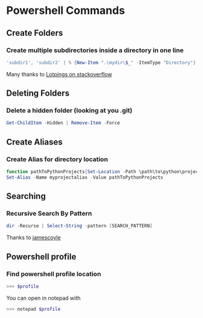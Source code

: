 # Powershell Commands

## Create Folders

### Create multiple subdirectories inside a directory in one line

```powershell
'subdir1', 'subdir2' | % {New-Item ".\mydir\$_" -ItemType "Directory"}
```

Many thanks to [Lotpings on stackoverflow](https://superuser.com/questions/1337434/how-to-create-multiple-folders-in-powershell)


## Deleting Folders

### Delete a hidden folder (looking at you .git)

```powershell
Get-ChildItem -Hidden | Remove-Item -Force
```

## Create Aliases

### Create Alias for directory location

```powershell
function pathToPythonProjects{Set-Location -Path \path\to\python\projects}
Set-Alias -Name myprojectalias -Value pathToPythonProjects
```
## Searching

### Recursive Search By Pattern

```powershell
dir -Recurse | Select-String -pattern [SEARCH_PATTERN]
```
Thanks to [jamescoyle](https://www.jamescoyle.net/how-to/1205-how-to-use-powershell-to-recursively-search-for-text-within-files-on-windows)


## Powershell profile

### Find powershell profile location

```powershell
>>> $profile
```
You can open in notepad with
```powershell
>>> notepad $profile
```
